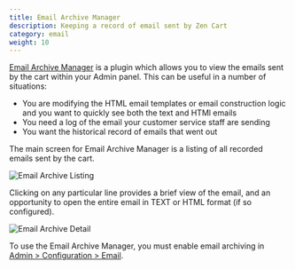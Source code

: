 ```yaml
---
title: Email Archive Manager 
description: Keeping a record of email sent by Zen Cart 
category: email
weight: 10
---
```


[Email Archive Manager](https://www.zen-cart.com/downloads.php?do=file&id=101) is a plugin which allows you to view the emails sent by the cart within your Admin panel.  This can be useful in a number of situations: 

- You are modifying the HTML email templates or email construction logic and you want to quickly see both the text and HTMl emails 
- You need a log of the email your customer service staff are sending
- You want the historical record of emails that went out

The main screen for Email Archive Manager is a listing of all recorded emails sent by the cart.  

![Email Archive Listing](/images/email_archive_listing.png)

Clicking on any particular line provides a brief view of the email, and an opportunity to open the entire email in TEXT or HTML format (if so configured). 

![Email Archive Detail](/images/email_archive_detail.png)

To use the Email Archive Manager, you must enable email archiving in 
[Admin > Configuration > Email](/user/admin_pages/configuration/configuration_email#email_archiving_active).
